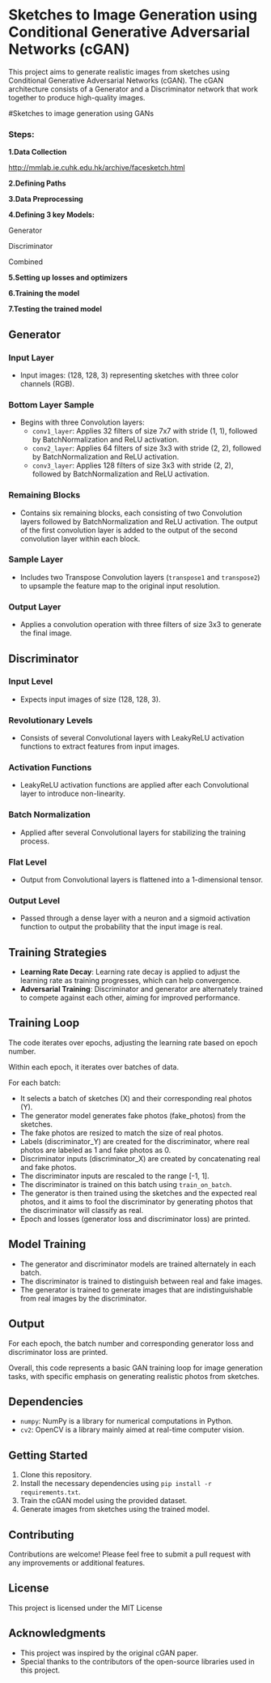 # Sketches to Image Generation using Conditional Generative Adversarial Networks (cGAN)

This project aims to generate realistic images from sketches using Conditional Generative Adversarial Networks (cGAN). The cGAN architecture consists of a Generator and a Discriminator network that work together to produce high-quality images.


#Sketches to image generation using GANs

### Steps:

**1.Data Collection**

http://mmlab.ie.cuhk.edu.hk/archive/facesketch.html

**2.Defining Paths**

**3.Data Preprocessing**

**4.Defining 3 key Models:**

  Generator

  Discriminator

  Combined

**5.Setting up losses and optimizers**

**6.Training the model**

**7.Testing the trained model**



## Generator

### Input Layer
- Input images: (128, 128, 3) representing sketches with three color channels (RGB).

### Bottom Layer Sample
- Begins with three Convolution layers:
  - `conv1_layer`: Applies 32 filters of size 7x7 with stride (1, 1), followed by BatchNormalization and ReLU activation.
  - `conv2_layer`: Applies 64 filters of size 3x3 with stride (2, 2), followed by BatchNormalization and ReLU activation.
  - `conv3_layer`: Applies 128 filters of size 3x3 with stride (2, 2), followed by BatchNormalization and ReLU activation.

### Remaining Blocks
- Contains six remaining blocks, each consisting of two Convolution layers followed by BatchNormalization and ReLU activation. The output of the first convolution layer is added to the output of the second convolution layer within each block.

### Sample Layer
- Includes two Transpose Convolution layers (`transpose1` and `transpose2`) to upsample the feature map to the original input resolution.

### Output Layer
- Applies a convolution operation with three filters of size 3x3 to generate the final image.

## Discriminator

### Input Level
- Expects input images of size (128, 128, 3).

### Revolutionary Levels
- Consists of several Convolutional layers with LeakyReLU activation functions to extract features from input images.

### Activation Functions
- LeakyReLU activation functions are applied after each Convolutional layer to introduce non-linearity.

### Batch Normalization
- Applied after several Convolutional layers for stabilizing the training process.

### Flat Level
- Output from Convolutional layers is flattened into a 1-dimensional tensor.

### Output Level
- Passed through a dense layer with a neuron and a sigmoid activation function to output the probability that the input image is real.

## Training Strategies

- **Learning Rate Decay**: Learning rate decay is applied to adjust the learning rate as training progresses, which can help convergence.
- **Adversarial Training**: Discriminator and generator are alternately trained to compete against each other, aiming for improved performance.

## Training Loop

The code iterates over epochs, adjusting the learning rate based on epoch number.

Within each epoch, it iterates over batches of data.

For each batch:

- It selects a batch of sketches (X) and their corresponding real photos (Y).
- The generator model generates fake photos (fake_photos) from the sketches.
- The fake photos are resized to match the size of real photos.
- Labels (discriminator_Y) are created for the discriminator, where real photos are labeled as 1 and fake photos as 0.
- Discriminator inputs (discriminator_X) are created by concatenating real and fake photos.
- The discriminator inputs are rescaled to the range [-1, 1].
- The discriminator is trained on this batch using `train_on_batch`.
- The generator is then trained using the sketches and the expected real photos, and it aims to fool the discriminator by generating photos that the discriminator will classify as real.
- Epoch and losses (generator loss and discriminator loss) are printed.

## Model Training

- The generator and discriminator models are trained alternately in each batch.
- The discriminator is trained to distinguish between real and fake images.
- The generator is trained to generate images that are indistinguishable from real images by the discriminator.

## Output

For each epoch, the batch number and corresponding generator loss and discriminator loss are printed.

Overall, this code represents a basic GAN training loop for image generation tasks, with specific emphasis on generating realistic photos from sketches.

## Dependencies

- `numpy`: NumPy is a library for numerical computations in Python.
- `cv2`: OpenCV is a library mainly aimed at real-time computer vision.

## Getting Started

1. Clone this repository.
2. Install the necessary dependencies using `pip install -r requirements.txt`.
3. Train the cGAN model using the provided dataset.
4. Generate images from sketches using the trained model.

## Contributing

Contributions are welcome! Please feel free to submit a pull request with any improvements or additional features.

## License

This project is licensed under the MIT License 

## Acknowledgments

- This project was inspired by the original cGAN paper.
- Special thanks to the contributors of the open-source libraries used in this project.
